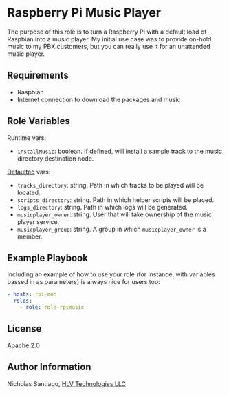 # Raspberry Pi Music Player

The purpose of this role is to turn a Raspberry Pi with a default load of Raspbian into a music player. My initial use case was to provide on-hold music to my PBX customers, but you can really use it for an unattended music player.

## Requirements

- Raspbian
- Internet connection to download the packages and music

## Role Variables

Runtime vars:

- `installMusic`: boolean. If defined, will install a sample track to the music directory destination node.

[Defaulted](defaults/main.yml) vars:

- `tracks_directory`: string. Path in which tracks to be played will be located.
- `scripts_directory`: string. Path in which helper scripts will be placed.
- `logs_directory`: string. Path in which logs will be generated.
- `musicplayer_owner`: string. User that will take ownership of the music player service.
- `musicplayer_group`: string. A group in which `musicplayer_owner` is a member.

## Example Playbook

Including an example of how to use your role (for instance, with variables passed in as parameters) is always nice for users too:

```yaml
- hosts: rpi-moh
  roles:
    - role: role-rpimusic
```

## License

Apache 2.0

## Author Information

Nicholas Santiago, [HLV Technologies LLC](https://www.hlvpa.com)
